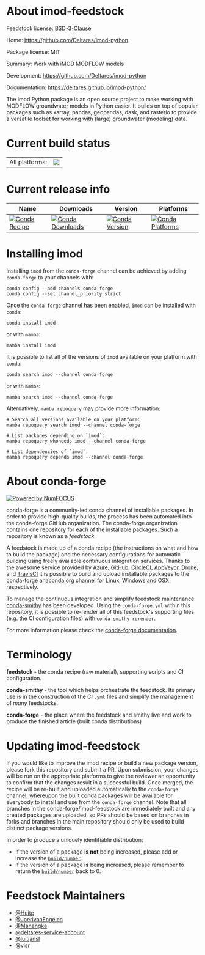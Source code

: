 About imod-feedstock
====================

Feedstock license: [BSD-3-Clause](https://github.com/conda-forge/imod-feedstock/blob/main/LICENSE.txt)

Home: https://github.com/Deltares/imod-python

Package license: MIT

Summary: Work with iMOD MODFLOW models

Development: https://github.com/Deltares/imod-python

Documentation: https://deltares.github.io/imod-python/

The imod Python package is an open source project to make working with
MODFLOW groundwater models in Python easier. It builds on top of popular
packages such as xarray, pandas, geopandas, dask,  and rasterio to provide
a versatile toolset for working with (large) groundwater (modeling) data.


Current build status
====================


<table><tr><td>All platforms:</td>
    <td>
      <a href="https://dev.azure.com/conda-forge/feedstock-builds/_build/latest?definitionId=6932&branchName=main">
        <img src="https://dev.azure.com/conda-forge/feedstock-builds/_apis/build/status/imod-feedstock?branchName=main">
      </a>
    </td>
  </tr>
</table>

Current release info
====================

| Name | Downloads | Version | Platforms |
| --- | --- | --- | --- |
| [![Conda Recipe](https://img.shields.io/badge/recipe-imod-green.svg)](https://anaconda.org/conda-forge/imod) | [![Conda Downloads](https://img.shields.io/conda/dn/conda-forge/imod.svg)](https://anaconda.org/conda-forge/imod) | [![Conda Version](https://img.shields.io/conda/vn/conda-forge/imod.svg)](https://anaconda.org/conda-forge/imod) | [![Conda Platforms](https://img.shields.io/conda/pn/conda-forge/imod.svg)](https://anaconda.org/conda-forge/imod) |

Installing imod
===============

Installing `imod` from the `conda-forge` channel can be achieved by adding `conda-forge` to your channels with:

```
conda config --add channels conda-forge
conda config --set channel_priority strict
```

Once the `conda-forge` channel has been enabled, `imod` can be installed with `conda`:

```
conda install imod
```

or with `mamba`:

```
mamba install imod
```

It is possible to list all of the versions of `imod` available on your platform with `conda`:

```
conda search imod --channel conda-forge
```

or with `mamba`:

```
mamba search imod --channel conda-forge
```

Alternatively, `mamba repoquery` may provide more information:

```
# Search all versions available on your platform:
mamba repoquery search imod --channel conda-forge

# List packages depending on `imod`:
mamba repoquery whoneeds imod --channel conda-forge

# List dependencies of `imod`:
mamba repoquery depends imod --channel conda-forge
```


About conda-forge
=================

[![Powered by
NumFOCUS](https://img.shields.io/badge/powered%20by-NumFOCUS-orange.svg?style=flat&colorA=E1523D&colorB=007D8A)](https://numfocus.org)

conda-forge is a community-led conda channel of installable packages.
In order to provide high-quality builds, the process has been automated into the
conda-forge GitHub organization. The conda-forge organization contains one repository
for each of the installable packages. Such a repository is known as a *feedstock*.

A feedstock is made up of a conda recipe (the instructions on what and how to build
the package) and the necessary configurations for automatic building using freely
available continuous integration services. Thanks to the awesome service provided by
[Azure](https://azure.microsoft.com/en-us/services/devops/), [GitHub](https://github.com/),
[CircleCI](https://circleci.com/), [AppVeyor](https://www.appveyor.com/),
[Drone](https://cloud.drone.io/welcome), and [TravisCI](https://travis-ci.com/)
it is possible to build and upload installable packages to the
[conda-forge](https://anaconda.org/conda-forge) [anaconda.org](https://anaconda.org/)
channel for Linux, Windows and OSX respectively.

To manage the continuous integration and simplify feedstock maintenance
[conda-smithy](https://github.com/conda-forge/conda-smithy) has been developed.
Using the ``conda-forge.yml`` within this repository, it is possible to re-render all of
this feedstock's supporting files (e.g. the CI configuration files) with ``conda smithy rerender``.

For more information please check the [conda-forge documentation](https://conda-forge.org/docs/).

Terminology
===========

**feedstock** - the conda recipe (raw material), supporting scripts and CI configuration.

**conda-smithy** - the tool which helps orchestrate the feedstock.
                   Its primary use is in the construction of the CI ``.yml`` files
                   and simplify the management of *many* feedstocks.

**conda-forge** - the place where the feedstock and smithy live and work to
                  produce the finished article (built conda distributions)


Updating imod-feedstock
=======================

If you would like to improve the imod recipe or build a new
package version, please fork this repository and submit a PR. Upon submission,
your changes will be run on the appropriate platforms to give the reviewer an
opportunity to confirm that the changes result in a successful build. Once
merged, the recipe will be re-built and uploaded automatically to the
`conda-forge` channel, whereupon the built conda packages will be available for
everybody to install and use from the `conda-forge` channel.
Note that all branches in the conda-forge/imod-feedstock are
immediately built and any created packages are uploaded, so PRs should be based
on branches in forks and branches in the main repository should only be used to
build distinct package versions.

In order to produce a uniquely identifiable distribution:
 * If the version of a package **is not** being increased, please add or increase
   the [``build/number``](https://docs.conda.io/projects/conda-build/en/latest/resources/define-metadata.html#build-number-and-string).
 * If the version of a package **is** being increased, please remember to return
   the [``build/number``](https://docs.conda.io/projects/conda-build/en/latest/resources/define-metadata.html#build-number-and-string)
   back to 0.

Feedstock Maintainers
=====================

* [@Huite](https://github.com/Huite/)
* [@JoerivanEngelen](https://github.com/JoerivanEngelen/)
* [@Manangka](https://github.com/Manangka/)
* [@deltares-service-account](https://github.com/deltares-service-account/)
* [@luitjansl](https://github.com/luitjansl/)
* [@visr](https://github.com/visr/)


